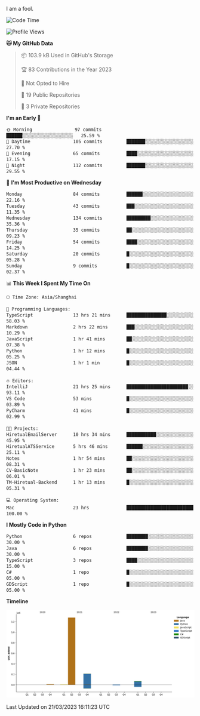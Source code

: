 I am a fool.

<!--START_SECTION:waka-->
![Code Time](http://img.shields.io/badge/Code%20Time-194%20hrs%2016%20mins-blue)

![Profile Views](http://img.shields.io/badge/Profile%20Views-8-blue)

**🐱 My GitHub Data** 

> 📦 103.9 kB Used in GitHub's Storage 
 > 
> 🏆 83 Contributions in the Year 2023
 > 
> 🚫 Not Opted to Hire
 > 
> 📜 19 Public Repositories 
 > 
> 🔑 3 Private Repositories 
 > 
**I'm an Early 🐤** 

```text
🌞 Morning                97 commits          ██████░░░░░░░░░░░░░░░░░░░   25.59 % 
🌆 Daytime                105 commits         ███████░░░░░░░░░░░░░░░░░░   27.70 % 
🌃 Evening                65 commits          ████░░░░░░░░░░░░░░░░░░░░░   17.15 % 
🌙 Night                  112 commits         ███████░░░░░░░░░░░░░░░░░░   29.55 % 
```
📅 **I'm Most Productive on Wednesday** 

```text
Monday                   84 commits          ██████░░░░░░░░░░░░░░░░░░░   22.16 % 
Tuesday                  43 commits          ███░░░░░░░░░░░░░░░░░░░░░░   11.35 % 
Wednesday                134 commits         █████████░░░░░░░░░░░░░░░░   35.36 % 
Thursday                 35 commits          ██░░░░░░░░░░░░░░░░░░░░░░░   09.23 % 
Friday                   54 commits          ████░░░░░░░░░░░░░░░░░░░░░   14.25 % 
Saturday                 20 commits          █░░░░░░░░░░░░░░░░░░░░░░░░   05.28 % 
Sunday                   9 commits           █░░░░░░░░░░░░░░░░░░░░░░░░   02.37 % 
```


📊 **This Week I Spent My Time On** 

```text
🕑︎ Time Zone: Asia/Shanghai

💬 Programming Languages: 
TypeScript               13 hrs 21 mins      ███████████████░░░░░░░░░░   58.03 % 
Markdown                 2 hrs 22 mins       ███░░░░░░░░░░░░░░░░░░░░░░   10.29 % 
JavaScript               1 hr 41 mins        ██░░░░░░░░░░░░░░░░░░░░░░░   07.38 % 
Python                   1 hr 12 mins        █░░░░░░░░░░░░░░░░░░░░░░░░   05.25 % 
JSON                     1 hr 1 min          █░░░░░░░░░░░░░░░░░░░░░░░░   04.44 % 

🔥 Editors: 
IntelliJ                 21 hrs 25 mins      ███████████████████████░░   93.11 % 
VS Code                  53 mins             █░░░░░░░░░░░░░░░░░░░░░░░░   03.89 % 
PyCharm                  41 mins             █░░░░░░░░░░░░░░░░░░░░░░░░   02.99 % 

🐱‍💻 Projects: 
HiretualEmailServer      10 hrs 34 mins      ███████████░░░░░░░░░░░░░░   45.95 % 
HiretualATSService       5 hrs 46 mins       ██████░░░░░░░░░░░░░░░░░░░   25.11 % 
Notes                    1 hr 54 mins        ██░░░░░░░░░░░░░░░░░░░░░░░   08.31 % 
CV-BasicNote             1 hr 23 mins        ██░░░░░░░░░░░░░░░░░░░░░░░   06.01 % 
TM-Hiretual-Backend      1 hr 13 mins        █░░░░░░░░░░░░░░░░░░░░░░░░   05.31 % 

💻 Operating System: 
Mac                      23 hrs              █████████████████████████   100.00 % 
```

**I Mostly Code in Python** 

```text
Python                   6 repos             ████████░░░░░░░░░░░░░░░░░   30.00 % 
Java                     6 repos             ████████░░░░░░░░░░░░░░░░░   30.00 % 
TypeScript               3 repos             ████░░░░░░░░░░░░░░░░░░░░░   15.00 % 
C#                       1 repo              █░░░░░░░░░░░░░░░░░░░░░░░░   05.00 % 
GDScript                 1 repo              █░░░░░░░░░░░░░░░░░░░░░░░░   05.00 % 
```



**Timeline**

![Lines of Code chart](https://raw.githubusercontent.com/VeejaLiu/VeejaLiu/master/assets/bar_graph.png)


 Last Updated on 21/03/2023 16:11:23 UTC
<!--END_SECTION:waka-->
